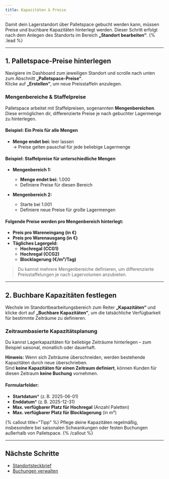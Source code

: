 ```yaml
---
title: Kapazitäten & Preise
---
```


Damit dein Lagerstandort über Palletspace gebucht werden kann, müssen Preise und buchbare Kapazitäten hinterlegt werden. Dieser Schritt erfolgt nach dem Anlegen des Standorts im Bereich **„Standort bearbeiten“**. {% .lead %}

---

## 1. Palletspace-Preise hinterlegen

Navigiere im Dashboard zum jeweiligen Standort und scrolle nach unten zum Abschnitt **„Palletspace-Preise“**.  
Klicke auf **„Erstellen“**, um neue Preisstaffeln anzulegen.

### Mengenbereiche & Staffelpreise

Palletspace arbeitet mit Staffelpreisen, sogenannten **Mengenbereichen**. Diese ermöglichen dir, differenzierte Preise je nach gebuchter Lagermenge zu hinterlegen.

#### Beispiel: Ein Preis für alle Mengen

- **Menge endet bei:** leer lassen  
  → Preise gelten pauschal für jede beliebige Lagermenge

#### Beispiel: Staffelpreise für unterschiedliche Mengen

- **Mengenbereich 1:**
    - **Menge endet bei:** 1.000
    - Definiere Preise für diesen Bereich

- **Mengenbereich 2:**
    - Starte bei 1.001
    - Definiere neue Preise für große Lagermengen

#### Folgende Preise werden pro Mengenbereich hinterlegt:

- **Preis pro Wareneingang (in €)**
- **Preis pro Warenausgang (in €)**
- **Tägliches Lagergeld:**
    - **Hochregal (CCG1)**
    - **Hochregal (CCG2)**
    - **Blocklagerung (€/m²/Tag)**

> Du kannst mehrere Mengenbereiche definieren, um differenzierte Preisstaffelungen je nach Lagervolumen anzubieten.

---

## 2. Buchbare Kapazitäten festlegen

Wechsle im Standortbearbeitungsbereich zum Reiter **„Kapazitäten“** und klicke dort auf **„Buchbare Kapazitäten“**, um die tatsächliche Verfügbarkeit für bestimmte Zeiträume zu definieren.

### Zeitraumbasierte Kapazitätsplanung

Du kannst Lagerkapazitäten für beliebige Zeiträume hinterlegen – zum Beispiel saisonal, monatlich oder dauerhaft.

**Hinweis:** Wenn sich Zeiträume überschneiden, werden bestehende Kapazitäten durch neue überschrieben.  
Sind **keine Kapazitäten für einen Zeitraum definiert**, können Kunden für diesen Zeitraum **keine Buchung** vornehmen.

#### Formularfelder:

- **Startdatum*** (z. B. 2025-06-01)
- **Enddatum*** (z. B. 2025-12-31)
- **Max. verfügbarer Platz für Hochregal** (Anzahl Paletten)
- **Max. verfügbarer Platz für Blocklagerung** (in m²)

{% callout title="Tipp" %}
Pflege deine Kapazitäten regelmäßig, insbesondere bei saisonalen Schwankungen oder festen Buchungen außerhalb von Palletspace.
{% /callout %}

---

## Nächste Schritte

- [Standortsteckbrief](/docs/location-profile')
- [Buchungen verwalten](/docs/bookings)
